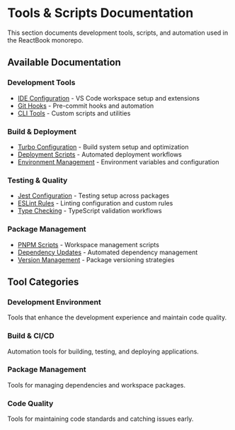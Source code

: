 # Tools & Scripts Documentation

This section documents development tools, scripts, and automation used in the ReactBook monorepo.

## Available Documentation

### Development Tools

- [IDE Configuration](./ide-configuration.md) - VS Code workspace setup and extensions
- [Git Hooks](./git-hooks.md) - Pre-commit hooks and automation
- [CLI Tools](./cli-tools.md) - Custom scripts and utilities

### Build & Deployment

- [Turbo Configuration](./turbo-configuration.md) - Build system setup and optimization
- [Deployment Scripts](./deployment-scripts.md) - Automated deployment workflows
- [Environment Management](./environment-management.md) - Environment variables and configuration

### Testing & Quality

- [Jest Configuration](./jest-configuration.md) - Testing setup across packages
- [ESLint Rules](./eslint-rules.md) - Linting configuration and custom rules
- [Type Checking](./type-checking.md) - TypeScript validation workflows

### Package Management

- [PNPM Scripts](./pnpm-scripts.md) - Workspace management scripts
- [Dependency Updates](./dependency-updates.md) - Automated dependency management
- [Version Management](./version-management.md) - Package versioning strategies

## Tool Categories

### Development Environment

Tools that enhance the development experience and maintain code quality.

### Build & CI/CD

Automation tools for building, testing, and deploying applications.

### Package Management

Tools for managing dependencies and workspace packages.

### Code Quality

Tools for maintaining code standards and catching issues early.

